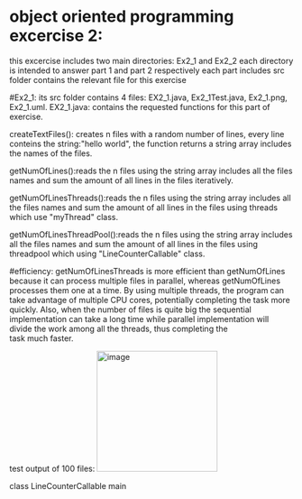 # object oriented programming excercise 2:
this excercise includes two main directories: Ex2_1 and Ex2_2
each directory is intended to answer part 1 and part 2 respectively
each part includes src folder contains the relevant file for this exercise

#Ex2_1:
its src folder contains 4 files: EX2_1.java, Ex2_1Test.java, Ex2_1.png, Ex2_1.uml.
EX2_1.java:
contains the requested functions for this part of exercise.

createTextFiles(): creates n files with a random number of lines, every line conteins the string:"hello world", the function returns a string array includes
the names of the files.

getNumOfLines():reads the n files using the string array includes all the files names and sum the amount of all lines in the files iteratively. 

getNumOfLinesThreads():reads the n files using the string array includes all the files names and sum the amount of all lines in the files using threads
which use "myThread" class.

getNumOfLinesThreadPool():reads the n files using the string array includes all the files names and sum the amount of all lines in the files
using threadpool which using "LineCounterCallable" class.

#efficiency:
getNumOfLinesThreads is more efficient than getNumOfLines because it can process multiple files in parallel, whereas getNumOfLines processes them one at a time.
By using multiple threads, the program can take advantage of multiple CPU cores, potentially completing the task more quickly.
Also, when the number of files is quite big the sequential implementation can take a long time while parallel implementation will
divide the work among all the threads, thus completing the task much faster.

test output of 100 files:
<img width="214" alt="image" src="https://user-images.githubusercontent.com/117980808/211850147-3a922f78-c9d6-4b81-aa10-835841ce159b.png">



class LineCounterCallable
main

